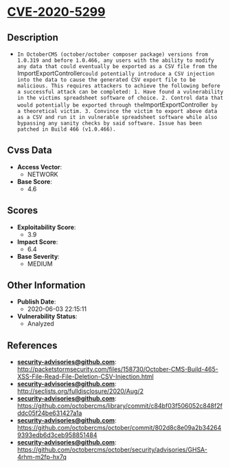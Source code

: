 
# [CVE-2020-5299](http://packetstormsecurity.com/files/158730/October-CMS-Build-465-XSS-File-Read-File-Deletion-CSV-Injection.html)

## Description

- `In OctoberCMS (october/october composer package) versions from 1.0.319 and before 1.0.466, any users with the ability to modify any data that could eventually be exported as a CSV file from the `ImportExportController` could potentially introduce a CSV injection into the data to cause the generated CSV export file to be malicious. This requires attackers to achieve the following before a successful attack can be completed: 1. Have found a vulnerability in the victims spreadsheet software of choice. 2. Control data that would potentially be exported through the `ImportExportController` by a theoretical victim. 3. Convince the victim to export above data as a CSV and run it in vulnerable spreadsheet software while also bypassing any sanity checks by said software. Issue has been patched in Build 466 (v1.0.466).`

## Cvss Data

- **Access Vector**:
  - NETWORK
- **Base Score**:
  - 4.6

## Scores

- **Exploitability Score**:
  - 3.9
- **Impact Score**:
  - 6.4
- **Base Severity**:
  - MEDIUM

## Other Information

- **Publish Date**:
  - 2020-06-03 22:15:11
- **Vulnerability Status**:
  - Analyzed

## References

- **security-advisories@github.com**: http://packetstormsecurity.com/files/158730/October-CMS-Build-465-XSS-File-Read-File-Deletion-CSV-Injection.html
- **security-advisories@github.com**: http://seclists.org/fulldisclosure/2020/Aug/2
- **security-advisories@github.com**: https://github.com/octobercms/library/commit/c84bf03f506052c848f2fddc05f24be631427a1a
- **security-advisories@github.com**: https://github.com/octobercms/october/commit/802d8c8e09a2b342649393edb6d3ceb958851484
- **security-advisories@github.com**: https://github.com/octobercms/october/security/advisories/GHSA-4rhm-m2fp-hx7q

